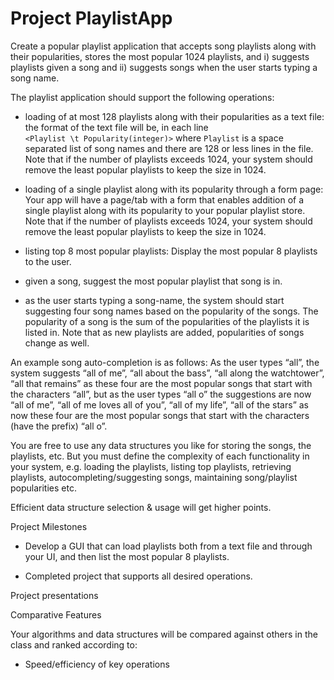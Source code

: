 Project PlaylistApp
===================


Create a popular playlist application that accepts song playlists along with their
popularities, stores the most popular 1024 playlists, and i) suggests playlists
given a song and ii) suggests songs when the user starts typing a song name.
	 	 
The playlist application should support the following operations:
	 	 
- loading of at most 128 playlists along with their popularities 
as a text file: the format of the text file will be, in each line  
`<Playlist \t Popularity(integer)>` where
`Playlist` is a space separated list of song names and there 
are 128 or less lines in
the file. Note that if the number of playlists exceeds 1024, your system should
remove the least popular playlists to keep the size in 1024.
	 	 
- loading of a single playlist along with its popularity through a 
form page: Your app will have a page/tab with a form that enables 
addition of a single playlist along with its popularity to your 
popular playlist store. Note that if the number of
playlists exceeds 1024, your system should remove the least 
popular playlists to keep the size in 1024.
	 	 
- listing top 8 most popular playlists: Display the most popular 8 playlists to the
user.
	 	 
- given a song, suggest the most popular playlist that song is in.
	 	 
- as the user starts typing a song-name, the system should start suggesting four
song names based on the popularity of the songs. The popularity of a song is the
sum of the popularities of the playlists it is listed in. Note that as new playlists are
added, popularities of songs change as well.
	 	
An example song auto-completion is as follows: As the user types “all”, the
system suggests “all of me”, “all about the bass”, “all along the watchtower”, “all
that remains” as these four are the most popular songs that start with the
characters “all”, but as the user types “all o” the suggestions are now “all of me”,
“all of me loves all of you”, “all of my life”, “all of the stars” as now these four are
the most popular songs that start with the characters (have the prefix) “all o”.
	 	 

You are free to use any data structures you like for storing the songs, the
playlists, etc. But you must define the complexity of each functionality in your
system, e.g. loading the playlists, listing top playlists, retrieving playlists, 
autocompleting/suggesting songs, maintaining song/playlist popularities etc.

Efficient data structure selection & usage will get higher points.


Project Milestones 

- Develop a GUI that can load playlists both from a text file and through your UI, 
and then list the most popular 8 playlists.

- Completed project that supports all desired operations. 

Project presentations

Comparative Features

Your algorithms and data structures will be compared against others in the class and ranked
according to:

- Speed/efficiency of key operations
